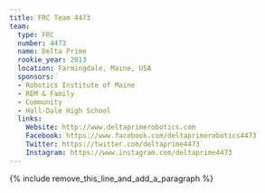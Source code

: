 ```yaml
---
title: FRC Team 4473
team:
  type: FRC
  number: 4473
  name: Delta Prime
  rookie_year: 2013
  location: Farmingdale, Maine, USA
  sponsors:
  - Robotics Institute of Maine
  - REM & Family
  - Community
  - Hall-Dale High School
  links:
    Website: http://www.deltaprimerobotics.com
    Facebook: https://www.facebook.com/deltaprimerobotics4473
    Twitter: https://twitter.com/deltaprime4473
    Instagram: https://www.instagram.com/deltaprime4473
---
```


{% include remove_this_line_and_add_a_paragraph %}